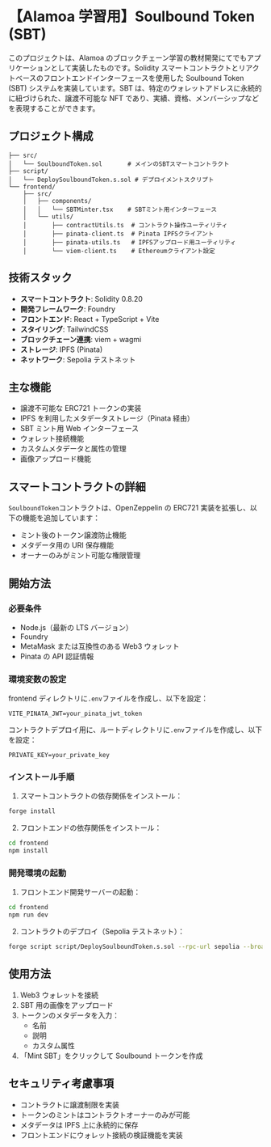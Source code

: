 # 【Alamoa 学習用】Soulbound Token (SBT)

このプロジェクトは、Alamoa のブロックチェーン学習の教材開発にてでもアプリケーションとして実装したものです。Solidity スマートコントラクトとリアクトベースのフロントエンドインターフェースを使用した Soulbound Token (SBT) システムを実装しています。SBT は、特定のウォレットアドレスに永続的に紐づけられた、譲渡不可能な NFT であり、実績、資格、メンバーシップなどを表現することができます。

## プロジェクト構成

```
├── src/
│   └── SoulboundToken.sol       # メインのSBTスマートコントラクト
├── script/
│   └── DeploySoulboundToken.s.sol # デプロイメントスクリプト
└── frontend/
    ├── src/
    │   ├── components/
    │   │   └── SBTMinter.tsx    # SBTミント用インターフェース
    │   └── utils/
    │       ├── contractUtils.ts  # コントラクト操作ユーティリティ
    │       ├── pinata-client.ts  # Pinata IPFSクライアント
    │       ├── pinata-utils.ts   # IPFSアップロード用ユーティリティ
    │       └── viem-client.ts    # Ethereumクライアント設定
```

## 技術スタック

- **スマートコントラクト**: Solidity 0.8.20
- **開発フレームワーク**: Foundry
- **フロントエンド**: React + TypeScript + Vite
- **スタイリング**: TailwindCSS
- **ブロックチェーン連携**: viem + wagmi
- **ストレージ**: IPFS (Pinata)
- **ネットワーク**: Sepolia テストネット

## 主な機能

- 譲渡不可能な ERC721 トークンの実装
- IPFS を利用したメタデータストレージ（Pinata 経由）
- SBT ミント用 Web インターフェース
- ウォレット接続機能
- カスタムメタデータと属性の管理
- 画像アップロード機能

## スマートコントラクトの詳細

`SoulboundToken`コントラクトは、OpenZeppelin の ERC721 実装を拡張し、以下の機能を追加しています：

- ミント後のトークン譲渡防止機能
- メタデータ用の URI 保存機能
- オーナーのみがミント可能な権限管理

## 開始方法

### 必要条件

- Node.js（最新の LTS バージョン）
- Foundry
- MetaMask または互換性のある Web3 ウォレット
- Pinata の API 認証情報

### 環境変数の設定

frontend ディレクトリに`.env`ファイルを作成し、以下を設定：

```
VITE_PINATA_JWT=your_pinata_jwt_token
```

コントラクトデプロイ用に、ルートディレクトリに`.env`ファイルを作成し、以下を設定：

```
PRIVATE_KEY=your_private_key
```

### インストール手順

1. スマートコントラクトの依存関係をインストール：

```bash
forge install
```

2. フロントエンドの依存関係をインストール：

```bash
cd frontend
npm install
```

### 開発環境の起動

1. フロントエンド開発サーバーの起動：

```bash
cd frontend
npm run dev
```

2. コントラクトのデプロイ（Sepolia テストネット）：

```bash
forge script script/DeploySoulboundToken.s.sol --rpc-url sepolia --broadcast
```

## 使用方法

1. Web3 ウォレットを接続
2. SBT 用の画像をアップロード
3. トークンのメタデータを入力：
   - 名前
   - 説明
   - カスタム属性
4. 「Mint SBT」をクリックして Soulbound トークンを作成

## セキュリティ考慮事項

- コントラクトに譲渡制限を実装
- トークンのミントはコントラクトオーナーのみが可能
- メタデータは IPFS 上に永続的に保存
- フロントエンドにウォレット接続の検証機能を実装
